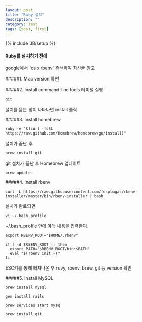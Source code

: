 ```yaml
---
layout: post
title: "Ruby 설치"
description: ""
category: test
tags: [test, first]
---
```

{% include JB/setup %}

#### Ruby를 설치하기 전에
google에서 'os x rbenv' 검색하여 최신글 참고


#####1. Mac version 확인

#####2. Install command-line tools
터미널 실행  
~~~
git
~~~
설치를 묻는 창이 나타나면 install 클릭  

#####3. Install homebrew
~~~
ruby -e "$(curl -fsSL https://raw.github.com/Homebrew/homebrew/go/install)"
~~~
설치가 끝난 후
~~~
brew install git
~~~
git 설치가 끝난 후 Homebrew 업데이트
~~~
brew update
~~~
#####4. Install rbenv
~~~
curl -L https://raw.githubusercontent.com/fesplugas/rbenv-installer/master/bin/rbenv-installer | bash
~~~
설치가 완료되면
~~~
vi ~/.bash_profile
~~~
~/.bash_profile 안에 아래 내용을 입력한다.
~~~
export RBENV_ROOT="$HOME/.rbenv"

if [ -d $RBENV_ROOT ]; then
  export PATH="$RBENV_ROOT/bin:$PATH"
  eval "$(rbenv init -)"
fi
~~~
ESC키를 통해 빠져나온 후 ruvy, rbenv, brew, git 등 version 확인

#####5. Install MySQL
~~~
brew install mysql
~~~
~~~
gem install rails
~~~
~~~
brew services start mysq
~~~
~~~
brew install git
~~~
